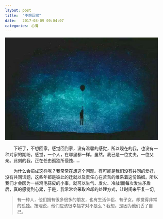 ```yaml
---
layout: post
title:  "不想回家"
date:   2017-08-09 09:04:07
categories: 心情
---
```

![孤独](/pics/2.jpg)

　　下班了，不想回家。感觉回到家，没有温馨的感觉，所以现在的我，也没有一种对家的期盼。感觉，一个人，在哪里都一样。虽然，我已是一位丈夫，一位父亲。此刻的我，正在任由孤独所侵蚀......

　　为什么会搞成这样呢？我常常在想这个问题。有可能是我们没有共同的爱好，没有共同话题，这些年都是彼此的迁就以及责任心在苦苦的维系着这份婚姻。所以我们才会因为一些鸡毛蒜皮的小事，就可以生气、发火、冷战!而每次发生矛盾后，真的感觉到心累，于是，我常常会采取冷却的处理方式，让时间来平复一切。
> 有一种人，他们拥有很多很多的朋友，也有生活伴侣、有子女，却觉得非常的孤独。按理说，他们应该很幸福才对不是么？我想，是因为他们丢了自己。